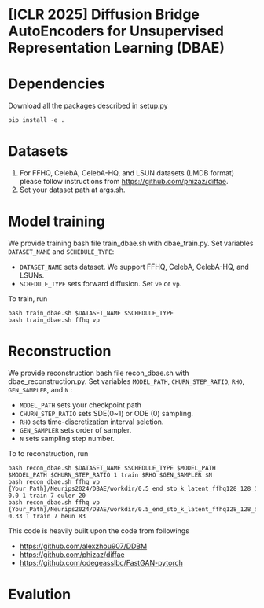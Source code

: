# [ICLR 2025] Diffusion Bridge AutoEncoders for Unsupervised Representation Learning (DBAE)
# Dependencies

Download all the packages described in setup.py
```
pip install -e .
```

# Datasets

1. For FFHQ, CelebA, CelebA-HQ, and LSUN datasets (LMDB format) please follow instructions from https://github.com/phizaz/diffae.
2. Set your dataset path at args.sh.


# Model training 

We provide training bash file train_dbae.sh with dbae_train.py.
Set variables `DATASET_NAME` and `SCHEDULE_TYPE`:
- `DATASET_NAME` sets dataset. We support FFHQ, CelebA, CelebA-HQ, and LSUNs.
- `SCHEDULE_TYPE` sets forward diffusion. Set `ve` or `vp`. 

To train, run

```
bash train_dbae.sh $DATASET_NAME $SCHEDULE_TYPE
bash train_dbae.sh ffhq vp
```

# Reconstruction

We provide reconstruction bash file recon_dbae.sh with dbae_reconstruction.py.
Set variables `MODEL_PATH`, `CHURN_STEP_RATIO`, `RHO`, `GEN_SAMPLER`, and `N` :
- `MODEL_PATH` sets your checkpoint path
- `CHURN_STEP_RATIO` sets SDE(0~1) or ODE (0) sampling.
- `RHO` sets time-discretization interval seletion.
- `GEN_SAMPLER` sets order of sampler.
- `N` sets sampling step number.

To to reconstruction, run

```
bash recon_dbae.sh $DATASET_NAME $SCHEDULE_TYPE $MODEL_PATH $MODEL_PATH $CHURN_STEP_RATIO 1 train $RHO $GEN_SAMPLER $N
bash recon_dbae.sh ffhq vp {Your_Path}/Neurips2024/DBAE/workdir/0.5_end_sto_k_latent_ffhq128_128_512d_vp/ema_0.9999_1020000.pt 0.0 1 train 7 euler 20
bash recon_dbae.sh ffhq vp {Your_Path}/Neurips2024/DBAE/workdir/0.5_end_sto_k_latent_ffhq128_128_512d_vp/ema_0.9999_1020000.pt 0.33 1 train 7 heun 83
```







This code is heavily built upon the code from followings
- https://github.com/alexzhou907/DDBM
- https://github.com/phizaz/diffae
- https://github.com/odegeasslbc/FastGAN-pytorch

# Evalution
